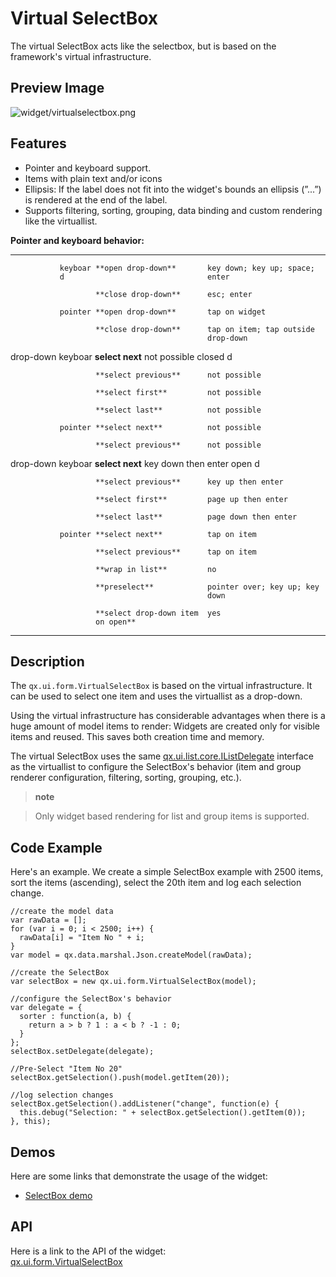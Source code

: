 Virtual SelectBox
=================

The virtual SelectBox acts like the selectbox, but is based on the
framework's virtual infrastructure.

Preview Image
-------------

![widget/virtualselectbox.png](/pages/widget/virtualselectbox.png)

Features
--------

-   Pointer and keyboard support.
-   Items with plain text and/or icons
-   Ellipsis: If the label does not fit into the widget's bounds an
    ellipsis (”...”) is rendered at the end of the label.
-   Supports filtering, sorting, grouping, data binding and custom
    rendering like the virtuallist.

**Pointer and keyboard behavior:**

  ------------ ------- ------------------------ ---------------------------
               keyboar **open drop-down**       key down; key up; space;
               d                                enter

                       **close drop-down**      esc; enter

               pointer **open drop-down**       tap on widget

                       **close drop-down**      tap on item; tap outside
                                                drop-down

  drop-down    keyboar **select next**          not possible
  closed       d                                

                       **select previous**      not possible

                       **select first**         not possible

                       **select last**          not possible

               pointer **select next**          not possible

                       **select previous**      not possible

  drop-down    keyboar **select next**          key down then enter
  open         d                                

                       **select previous**      key up then enter

                       **select first**         page up then enter

                       **select last**          page down then enter

               pointer **select next**          tap on item

                       **select previous**      tap on item

                       **wrap in list**         no

                       **preselect**            pointer over; key up; key
                                                down

                       **select drop-down item  yes
                       on open**                
  ------------ ------- ------------------------ ---------------------------

Description
-----------

The `qx.ui.form.VirtualSelectBox` is based on the virtual
infrastructure. It can be used to select one item and uses the
virtuallist as a drop-down.

Using the virtual infrastructure has considerable advantages when there
is a huge amount of model items to render: Widgets are created only for
visible items and reused. This saves both creation time and memory.

The virtual SelectBox uses the same
[qx.ui.list.core.IListDelegate](http://demo.qooxdoo.org/%{version}/apiviewer/#qx.ui.list.core.IListDelegate)
interface as the virtuallist to configure the SelectBox's behavior (item
and group renderer configuration, filtering, sorting, grouping, etc.).

> **note**

> Only widget based rendering for list and group items is supported.

Code Example
------------

Here's an example. We create a simple SelectBox example with 2500 items,
sort the items (ascending), select the 20th item and log each selection
change.

    //create the model data
    var rawData = [];
    for (var i = 0; i < 2500; i++) {
      rawData[i] = "Item No " + i;
    }
    var model = qx.data.marshal.Json.createModel(rawData);

    //create the SelectBox
    var selectBox = new qx.ui.form.VirtualSelectBox(model);

    //configure the SelectBox's behavior
    var delegate = {
      sorter : function(a, b) {
        return a > b ? 1 : a < b ? -1 : 0;
      }
    };
    selectBox.setDelegate(delegate);

    //Pre-Select "Item No 20"
    selectBox.getSelection().push(model.getItem(20));

    //log selection changes
    selectBox.getSelection().addListener("change", function(e) {
      this.debug("Selection: " + selectBox.getSelection().getItem(0));
    }, this);

Demos
-----

Here are some links that demonstrate the usage of the widget:

-   [SelectBox
    demo](http://demo.qooxdoo.org/%{version}/demobrowser/#virtual~SelectBox.html)

API
---

Here is a link to the API of the widget:\
[qx.ui.form.VirtualSelectBox](http://demo.qooxdoo.org/%{version}/apiviewer/#qx.ui.form.VirtualSelectBox)
